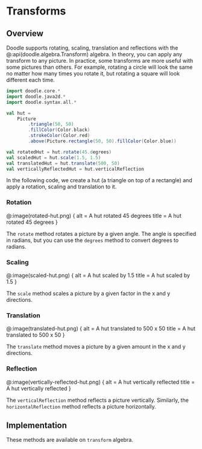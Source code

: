 # Transforms

## Overview

Doodle supports rotating, scaling, translation and reflections with the @:api(doodle.algebra.Transform) algebra. In theory, you can apply any transform to any picture. In practice, some transforms are more useful with some pictures than others. For example, rotating a circle will look the same no matter how many times you rotate it, but rotating a square will look different each time.

```scala mdoc:silent
import doodle.core.*
import doodle.java2d.*
import doodle.syntax.all.*

val hut = 
    Picture
        .triangle(50, 50)
        .fillColor(Color.black)
        .strokeColor(Color.red)
        .above(Picture.rectangle(50, 50).fillColor(Color.blue))

val rotatedHut = hut.rotate(45.degrees)
val scaledHut = hut.scale(1.5, 1.5)
val translatedHut = hut.translate(500, 50)
val verticallyReflectedHut = hut.verticalReflection
```

In the following code, we create a hut (a triangle on top of a rectangle) and apply a rotation, scaling and translation to it. 

### Rotation

@:image(rotated-hut.png) {
    alt = A hut rotated 45 degrees
    title = A hut rotated 45 degrees
}

The `rotate` method rotates a picture by a given angle. The angle is specified in radians, but you can use the `degrees` method to convert degrees to radians.

### Scaling

@:image(scaled-hut.png) {
    alt = A hut scaled by 1.5
    title = A hut scaled by 1.5
}

The `scale` method scales a picture by a given factor in the x and y directions.

### Translation

@:image(translated-hut.png) {
    alt = A hut translated to 500 x 50
    title = A hut translated to 500 x 50
}

The `translate` method moves a picture by a given amount in the x and y directions.

### Reflection

@:image(vertically-reflected-hut.png) {
    alt = A hut vertically reflected
    title = A hut vertically reflected
}

The `verticalReflection` method reflects a picture vertically. Similarly, the `horizontalReflection` method reflects a picture horizontally. 

## Implementation

These methods are available on `transform` algebra.













